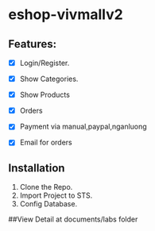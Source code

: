 # eshop-vivmallv2

## Features:
- [x] Login/Register.
- [x] Show Categories.
- [x] Show Products
- [x] Orders
- [x] Payment via manual,paypal,nganluong
- [x] Email for orders


## Installation
1. Clone the Repo.
2. Import Project to STS.
3. Config Database.





##View Detail at documents/labs folder


